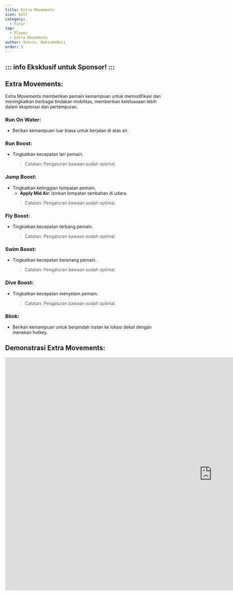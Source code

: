 ```yaml
---
title: Extra Movements
icon: bolt
category:
  - Fitur
tag:
  - Player
  - Extra Movements
author: Schvis, NatsumeAoii
order: 5
---
```

::: info Eksklusif untuk Sponsor!
:::
---
## Extra Movements:

Extra Movements memberikan pemain kemampuan untuk memodifikasi dan meningkatkan berbagai tindakan mobilitas, memberikan keleluasaan lebih dalam eksplorasi dan pertempuran.

### Run On Water:
- Berikan kemampuan luar biasa untuk berjalan di atas air.

### Run Boost:
- Tingkatkan kecepatan lari pemain.
  > Catatan: Pengaturan bawaan sudah optimal.

### Jump Boost:
- Tingkatkan ketinggian lompatan pemain.
  - **Apply Mid Air**: Izinkan lompatan tambahan di udara.
  > Catatan: Pengaturan bawaan sudah optimal.

### Fly Boost:
- Tingkatkan kecepatan terbang pemain.
  > Catatan: Pengaturan bawaan sudah optimal.

### Swim Boost: 
- Tingkatkan kecepatan berenang pemain.
  > Catatan: Pengaturan bawaan sudah optimal.

### Dive Boost:
- Tingkatkan kecepatan menyelam pemain.
  > Catatan: Pengaturan bawaan sudah optimal.

### Blink:
- Berikan kemampuan untuk berpindah instan ke lokasi dekat dengan menekan hotkey.

## Demonstrasi Extra Movements:

<div class="iframe-container"><iframe width="1328" height="747" src="https://www.youtube.com/embed/wMd9icqhFQg?list=PL5eI1Tb64p56g27qfYk7VuFTz4FK6YrKa" title="Korepi - Extra Movement (Sponsor)" frameborder="0" allow="accelerometer; autoplay; clipboard-write; encrypted-media; gyroscope; picture-in-picture; web-share" referrerpolicy="strict-origin-when-cross-origin" allowfullscreen></iframe></div>